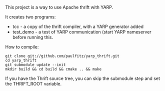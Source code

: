 This project is a way to use Apache thrift with YARP.

It creates two programs:
* tcc - a copy of the thrift compiler, with a YARP generator added
* test_demo - a test of YARP communication (start YARP nameserver before 
running this.

How to compile:

    git clone git://github.com/paulfitz/yarp_thrift.git
    cd yarp_thrift
    git submodule update --init
    mkdir build && cd build && cmake .. && make

If you have the Thrift source tree, you can skip the submodule
step and set the THRIFT_ROOT variable.
